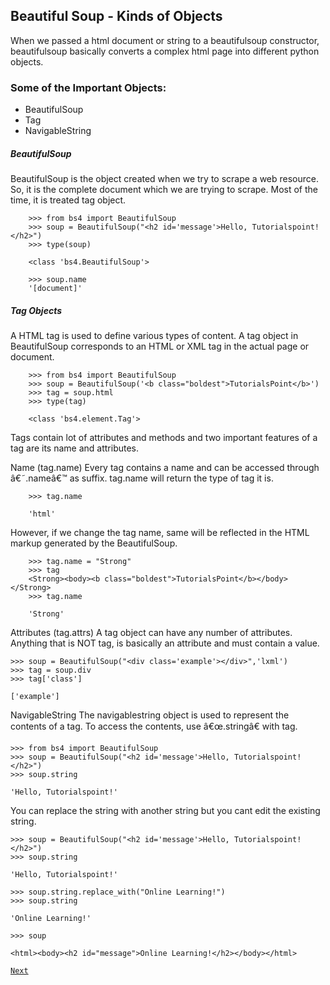 ## Beautiful Soup - Kinds of Objects


When we passed a html document or string to a beautifulsoup constructor, beautifulsoup basically converts a complex html page into different python objects.

### Some of the Important Objects:

* BeautifulSoup
* Tag
* NavigableString


##### BeautifulSoup

BeautifulSoup is the object created when we try to scrape a web resource. So, it is the complete document which we are trying to scrape. Most of the time, it is treated tag object.

        >>> from bs4 import BeautifulSoup
        >>> soup = BeautifulSoup("<h2 id='message'>Hello, Tutorialspoint!</h2>")
        >>> type(soup)

        <class 'bs4.BeautifulSoup'>

        >>> soup.name
        '[document]'

##### Tag Objects

A HTML tag is used to define various types of content. A tag object in BeautifulSoup corresponds to an HTML or XML tag in the actual page or document.

        >>> from bs4 import BeautifulSoup
        >>> soup = BeautifulSoup('<b class="boldest">TutorialsPoint</b>')
        >>> tag = soup.html
        >>> type(tag)  

        <class 'bs4.element.Tag'>


Tags contain lot of attributes and methods and two important features of a tag are its name and attributes.

Name (tag.name)
Every tag contains a name and can be accessed through â€˜.nameâ€™ as suffix. tag.name will return the type of tag it is.

        >>> tag.name

        'html'

However, if we change the tag name, same will be reflected in the HTML markup generated by the BeautifulSoup.

        >>> tag.name = "Strong"
        >>> tag
        <Strong><body><b class="boldest">TutorialsPoint</b></body></Strong>
        >>> tag.name

        'Strong'

Attributes (tag.attrs)
A tag object can have any number of attributes. Anything that is NOT tag, is basically an attribute and must contain a value.
    
    >>> soup = BeautifulSoup("<div class='example'></div>",'lxml')
    >>> tag = soup.div
    >>> tag['class']

    ['example']


NavigableString
The navigablestring object is used to represent the contents of a tag. To access the contents, use â€œ.stringâ€ with tag.

    >>> from bs4 import BeautifulSoup
    >>> soup = BeautifulSoup("<h2 id='message'>Hello, Tutorialspoint!</h2>")
    >>> soup.string

    'Hello, Tutorialspoint!'


You can replace the string with another string but you cant edit the existing string.

    >>> soup = BeautifulSoup("<h2 id='message'>Hello, Tutorialspoint!</h2>")
    >>> soup.string
    
    'Hello, Tutorialspoint!'

    >>> soup.string.replace_with("Online Learning!")
    >>> soup.string

    'Online Learning!'

    >>> soup

    <html><body><h2 id="message">Online Learning!</h2></body></html>


[`Next`](webscrape_beautifulsoup2.md)